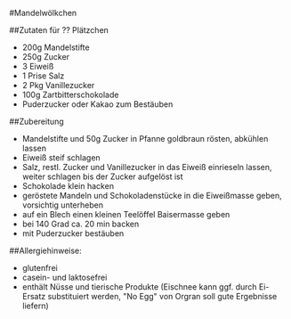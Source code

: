 #Mandelwölkchen

##Zutaten für ?? Plätzchen
- 200g Mandelstifte
- 250g Zucker
- 3 Eiweiß
- 1 Prise Salz
- 2 Pkg Vanillezucker
- 100g Zartbitterschokolade
- Puderzucker oder Kakao zum Bestäuben

##Zubereitung
- Mandelstifte und 50g Zucker in Pfanne goldbraun rösten, abkühlen lassen
- Eiweiß steif schlagen
- Salz, restl. Zucker und Vanillezucker in das Eiweiß einrieseln lassen, weiter schlagen bis der Zucker aufgelöst ist
- Schokolade klein hacken
- geröstete Mandeln und Schokoladenstücke in die Eiweißmasse geben, vorsichtig unterheben
- auf ein Blech einen kleinen Teelöffel Baisermasse geben
- bei 140 Grad ca. 20 min backen
- mit Puderzucker bestäuben

##Allergiehinweise: 
- glutenfrei
- casein- und laktosefrei
- enthält Nüsse und tierische Produkte (Eischnee kann ggf. durch Ei-Ersatz substituiert werden, "No Egg" von Orgran soll gute Ergebnisse liefern)
